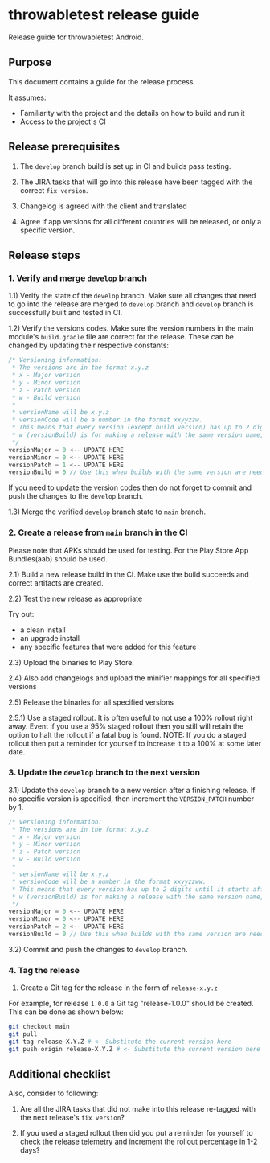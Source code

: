 # throwabletest release guide

Release guide for throwabletest Android.

## Purpose

This document contains a guide for the release process. 

It assumes:

- Familiarity with the project and the details on how to build and run it
- Access to the project's CI

## Release prerequisites

1) The `develop` branch build is set up in CI and builds pass testing.

2) The JIRA tasks that will go into this release have been tagged with the correct `fix version`.

3) Changelog is agreed with the client and translated

4) Agree if app versions for all different countries will be released, or only a specific version.

## Release steps

### 1. Verify and merge `develop` branch

1.1) Verify the state of the `develop` branch. Make sure all changes that need to go into the release are merged to `develop` branch and `develop` branch is successfully built and tested in CI.

1.2) Verify the versions codes. Make sure the version numbers in the main module's `build.gradle` file are correct for the release. These can be changed by updating their respective constants:

```groovy
/* Versioning information:
 * The versions are in the format x.y.z
 * x - Major version
 * y - Minor version
 * z - Patch version
 * w - Build version
 *
 * versionName will be x.y.z
 * versionCode will be a number in the format xxyyzzw.
 * This means that every version (except build version) has up to 2 digits until it starts affecting other numbers.
 * w (versionBuild) is for making a release with the same version name, but different version code.
 */
versionMajor = 0 <-- UPDATE HERE
versionMinor = 0 <-- UPDATE HERE
versionPatch = 1 <-- UPDATE HERE
versionBuild = 0 // Use this when builds with the same version are needed. Change to 0 once done
```

If you need to update the version codes then do not forget to commit and push the changes to the `develop` branch.

1.3) Merge the verified `develop` branch state to `main` branch. 

### 2. Create a release from `main` branch in the CI

Please note that APKs should be used for testing.
For the Play Store App Bundles(aab) should be used.

2.1) Build a new release build in the CI. Make use the build succeeds and correct artifacts are created.

2.2) Test the new release as appropriate

Try out:

-  a clean install
- an upgrade install
- any specific features that were added for this feature

2.3) Upload the binaries to Play Store.

2.4) Also add changelogs and upload the minifier mappings for all specified versions

2.5) Release the binaries for all specified versions

2.5.1) Use a staged rollout. It is often useful to not use a 100% rollout right away. Event if you use a 95% staged rollout then you still will retain the option to halt the rollout if a fatal bug is found. NOTE: If you do a staged rollout then put a reminder for yourself to increase it to a 100% at some later date.

### 3. Update the `develop` branch to the next version

3.1) Update the `develop` branch to a new version after a finishing release. If no specific version is specified, then increment the `VERSION_PATCH` number by 1.

```groovy
/* Versioning information:
 * The versions are in the format x.y.z
 * x - Major version
 * y - Minor version
 * z - Patch version
 * w - Build version
 *
 * versionName will be x.y.z
 * versionCode will be a number in the format xxyyzzww.
 * This means that every version has up to 2 digits until it starts affecting other numbers.
 * w (versionBuild) is for making a release with the same version name, but different version code.
 */
versionMajor = 0 <-- UPDATE HERE
versionMinor = 0 <-- UPDATE HERE
versionPatch = 2 <-- UPDATE HERE
versionBuild = 0 // Use this when builds with the same version are needed. Change to once done
```

 3.2) Commit and push the changes to `develop` branch.

### 4. Tag the release

1) Create a Git tag for the release in the form of `release-x.y.z`

For example, for release `1.0.0` a Git tag "release-1.0.0" should be created. This can be done as shown below:

```bash
git checkout main
git pull
git tag release-X.Y.Z # <- Substitute the current version here
git push origin release-X.Y.Z # <- Substitute the current version here
```

## Additional checklist

Also, consider to following:

1) Are all the JIRA tasks that did not make into this release re-tagged with the next release's `fix version`?

2) If you used a staged rollout then did you put a reminder for yourself to check the release telemetry and increment the rollout percentage in 1-2 days?

